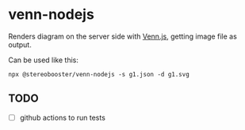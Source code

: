 # venn-nodejs

Renders diagram on the server side with [Venn.js](https://github.com/upsetjs/venn.js/), getting image file as output.

Can be used like this:

```
npx @stereobooster/venn-nodejs -s g1.json -d g1.svg
```

## TODO

- [ ] github actions to run tests
